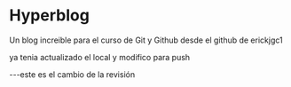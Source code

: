 # Hyperblog
Un blog increible para el curso de Git y Github
desde el github de erickjgc1

ya tenia actualizado el local y modifico para push


---este es el cambio de la revisión